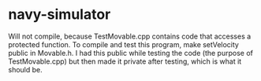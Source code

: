# navy-simulator
Will not compile, because TestMovable.cpp contains code that accesses a protected function. To compile and test this program, make setVelocity public in Movable.h. I had this public while testing the code (the purpose of TestMovable.cpp) but then made it private after testing, which is what it should be.
